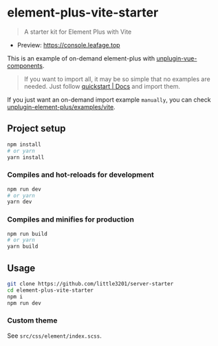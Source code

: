 # element-plus-vite-starter

> A starter kit for Element Plus with Vite

- Preview: <https://console.leafage.top>

This is an example of on-demand element-plus with [unplugin-vue-components](https://github.com/antfu/unplugin-vue-components).

> If you want to import all, it may be so simple that no examples are needed. Just follow [quickstart | Docs](https://element-plus.org/zh-CN/guide/quickstart.html) and import them.

If you just want an on-demand import example `manually`, you can check [unplugin-element-plus/examples/vite](https://github.com/element-plus/unplugin-element-plus/tree/main/examples/vite).

## Project setup
```bash
npm install
# or yarn
yarn install
```

### Compiles and hot-reloads for development

```bash
npm run dev
# or yarn
yarn dev
```

### Compiles and minifies for production

```bash
npm run build
# or yarn
yarn build
```

## Usage

```bash
git clone https://github.com/little3201/server-starter
cd element-plus-vite-starter
npm i
npm run dev
```

### Custom theme

See `src/css/element/index.scss`.
